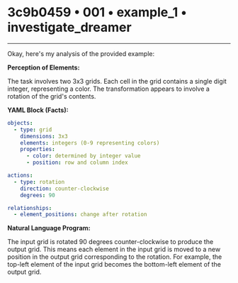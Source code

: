 # 3c9b0459 • 001 • example_1 • investigate_dreamer

---
Okay, here's my analysis of the provided example:

**Perception of Elements:**

The task involves two 3x3 grids. Each cell in the grid contains a single digit integer, representing a color. The transformation appears to involve a rotation of the grid's contents.

**YAML Block (Facts):**



```yaml
objects:
  - type: grid
    dimensions: 3x3
    elements: integers (0-9 representing colors)
    properties:
      - color: determined by integer value
      - position: row and column index

actions:
  - type: rotation
    direction: counter-clockwise
    degrees: 90

relationships:
  - element_positions: change after rotation
```



**Natural Language Program:**

The input grid is rotated 90 degrees counter-clockwise to produce the output grid.  This means each element in the input grid is moved to a new position in the output grid corresponding to the rotation. For example, the top-left element of the input grid becomes the bottom-left element of the output grid.

